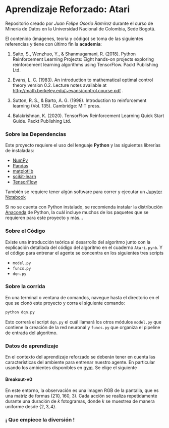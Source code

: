 # Aprendizaje Reforzado: Atari

Repositorio creado por *Juan Felipe Osorio Ramírez* durante el curso de Minería de Datos en la Universidad Nacional de Colombia, Sede Bogotá.

El contenido (imágenes, teoría y código) se toma de las siguientes referencias y tiene con último fin la **academia**:
1. Saito, S., Wenzhuo, Y., & Shanmugamani, R. (2018). Python Reinforcement Learning Projects: Eight hands-on projects exploring reinforcement learning algorithms using TensorFlow. Packt Publishing Ltd.

2. Evans, L. C. (1983). An introduction to mathematical optimal control theory version 0.2. Lecture notes available at http://math.berkeley.edu/~evans/control.course.pdf .

3. Sutton, R. S., & Barto, A. G. (1998). Introduction to reinforcement learning (Vol. 135). Cambridge: MIT press.

4. Balakrishnan, K. (2020). TensorFlow Reinforcement Learning Quick Start Guide. Packt Publishing Ltd.

### Sobre las Dependencias

Este proyecto requiere el uso del lenguaje **Python** y las siguientes librerías de instaladas:

- [NumPy](http://www.numpy.org/)
- [Pandas](http://pandas.pydata.org/)
- [matplotlib](http://matplotlib.org/)
- [scikit-learn](http://scikit-learn.org/stable/)
- [TensorFlow](https://www.tensorflow.org/install/pip)

También se requiere tener algún software para correr y ejecutar un [Jupyter Notebook](http://ipython.org/notebook.html)

Si no se cuenta con Python instalado, se recomienda instalar la distribución [Anaconda](http://continuum.io/downloads) de Python, la cuál incluye muchos de los paquetes que se requieren para este proyecto y más... 

### Sobre el Código

Existe una introducción teórica al desarrollo del algoritmo junto con la explicación detallada del código del algoritmo en el cuaderno `Atari.pynb`. Y el código para entrenar el agente se concentra en los siguientes tres scripts

- `model.py` 
- `funcs.py`
- `dqn.py`

### Sobre la corrida

En una terminal o ventana de comandos, navegue hasta el directorio en el que se clonó este proyecto y corra el siguiente comando:

```bash
python dqn.py
```  
Esto correrá el script `dqn.py` el cuál llamará los otros módulos `model.py` que contiene la creación de la red neuronal y `funcs.py` que organiza el pipeline de entrada del algoritmo.

### Datos de aprendizaje

En el contexto del aprendizaje reforzado se deberán tener en cuenta las características del ambiente para entrenar nuestro agente. En particular usando los ambientes disponibles en [gym](https://gym.openai.com/envs/Breakout-v0/). Se elige el siguiente

#### Breakout-v0

En este entorno, la observación es una imagen RGB de la pantalla, que es una matriz de formas (210, 160, 3). Cada acción se realiza repetidamente durante una duración de $k$ fotogramas, donde $k$ se muestrea de manera uniforme desde $\{2, 3 , 4 \}$.

### ¡ Que empiece la diversión !
